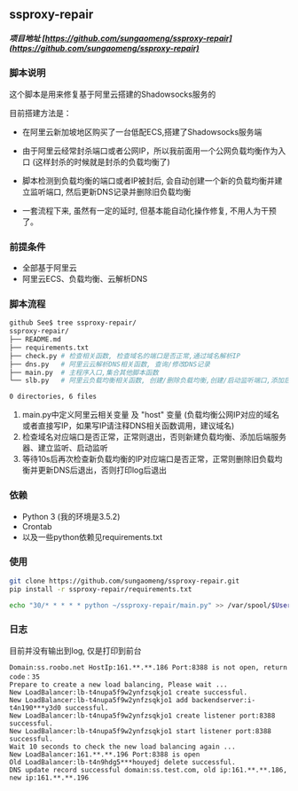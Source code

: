 ## ssproxy-repair 
##### 项目地址 [https://github.com/sungaomeng/ssproxy-repair](https://github.com/sungaomeng/ssproxy-repair)
### 脚本说明

这个脚本是用来修复基于阿里云搭建的Shadowsocks服务的

目前搭建方法是：

- 在阿里云新加坡地区购买了一台低配ECS,搭建了Shadowsocks服务端

- 由于阿里云经常封杀端口或者公网IP，所以我前面用一个公网负载均衡作为入口 (这样封杀的时候就是封杀的负载均衡了)

- 脚本检测到负载均衡的端口或者IP被封后, 会自动创建一个新的负载均衡并建立监听端口, 然后更新DNS记录并删除旧负载均衡

- 一套流程下来, 虽然有一定的延时, 但基本能自动化操作修复, 不用人为干预了。

### 前提条件
- 全部基于阿里云
- 阿里云ECS、负载均衡、云解析DNS

### 脚本流程
``` bash
github See$ tree ssproxy-repair/
ssproxy-repair/
├── README.md
├── requirements.txt
├── check.py # 检查相关函数, 检查域名的端口是否正常,通过域名解析IP
├── dns.py   # 阿里云云解析DNS相关函数, 查询/修改DNS记录
├── main.py  # 主程序入口,集合其他脚本函数
└── slb.py   # 阿里云负载均衡相关函数, 创建/删除负载均衡,创建/启动监听端口,添加后端服务器

0 directories, 6 files
```

1. main.py中定义阿里云相关变量 及 "host" 变量 (负载均衡公网IP对应的域名 或者直接写IP，如果写IP请注释DNS相关函数调用，建议域名)
2. 检查域名对应端口是否正常，正常则退出，否则新建负载均衡、添加后端服务器、建立监听、启动监听
3. 等待10s后再次检查新负载均衡的IP对应端口是否正常，正常则删除旧负载均衡并更新DNS后退出，否则打印log后退出

### 依赖

- Python 3 (我的环境是3.5.2)
- Crontab
- 以及一些python依赖见requirements.txt

### 使用

``` bash
git clone https://github.com/sungaomeng/ssproxy-repair.git
pip install -r ssproxy-repair/requirements.txt

echo "30/* * * * * python ~/ssproxy-repair/main.py" >> /var/spool/$User
```

### 日志

目前并没有输出到log, 仅是打印到前台

```
Domain:ss.roobo.net HostIp:161.**.**.186 Port:8388 is not open, return code：35
Prepare to create a new load balancing, Please wait ...
New LoadBalancer:lb-t4nupa5f9w2ynfzsqkjo1 create successful.
New LoadBalancer:lb-t4nupa5f9w2ynfzsqkjo1 add backendserver:i-t4n190***y3d0 successful.
New LoadBalancer:lb-t4nupa5f9w2ynfzsqkjo1 create listener port:8388 successful.
New LoadBalancer:lb-t4nupa5f9w2ynfzsqkjo1 start listener port:8388 successful.
Wait 10 seconds to check the new load balancing again ...
New LoadBalancer:161.**.**.196 Port:8388 is open
Old LoadBalancer:lb-t4n9hdg5***houyedj delete successful.
DNS update record successful domain:ss.test.com, old ip:161.**.**.186, new ip:161.**.**.196
```

